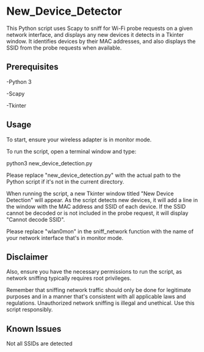 # New_Device_Detector
This Python script uses Scapy to sniff for Wi-Fi probe requests on a given network interface, and displays any new devices it detects in a Tkinter window. It identifies devices by their MAC addresses, and also displays the SSID from the probe requests when available.

## Prerequisites
-Python 3 

-Scapy

-Tkinter

## Usage
To start, ensure your wireless adapter is in monitor mode.

To run the script, open a terminal window and type:

python3 new_device_detection.py

Please replace "new_device_detection.py" with the actual path to the Python script if it's not in the current directory.

When running the script, a new Tkinter window titled "New Device Detection" will appear. As the script detects new devices, it will add a line in the window with the MAC address and SSID of each device. If the SSID cannot be decoded or is not included in the probe request, it will display "Cannot decode SSID".

Please replace "wlan0mon" in the sniff_network function with the name of your network interface that's in monitor mode.

## Disclaimer
Also, ensure you have the necessary permissions to run the script, as network sniffing typically requires root privileges.

Remember that sniffing network traffic should only be done for legitimate purposes and in a manner that's consistent with all applicable laws and regulations. Unauthorized network sniffing is illegal and unethical. Use this script responsibly.

## Known Issues
Not all SSIDs are detected
